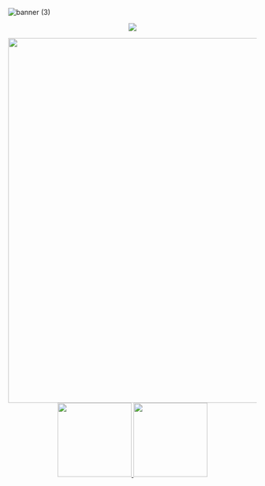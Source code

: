 

<!--< Banner >-->
![banner (3)](https://user-images.githubusercontent.com/86687715/218375088-087a6a30-9392-403c-b830-765773a38881.png)


<!--< Ícones >-->
<p align="center">
  <a href="https://skillicons.dev">
    <img src="https://skillicons.dev/icons?i=java,nodejs,typescript,javascript,html,css,sass,bootstrap,git" />
  </a>
</p>


<!--< Stats > -->
<div align="center">
  <a href="https://app.dooboo.io/Rodr1goTavares"><img src="https://server.dooboo.io/github-stats/Rodr1goTavares" width="740" /></a>
</div>
   
   
 <!--< Github Readme Stats >-->
  <div align="center">
  <a href="https://github.com/Rodr1goTavares">
    <img height="150em" src="https://github-readme-stats.vercel.app/api?username=Rodr1goTavares&count_private=true&include_all_commits=false&show_icons=true&theme=tokyonight&hide_border=true&show_owner=true"/>
    <img height="150em" src="https://github-readme-stats.vercel.app/api/top-langs/?username=Rodr1goTavares&theme=tokyonight&hide_border=true&&layout=compact"/>
  </a>
</div>
 
 
 




  
  
  
  










